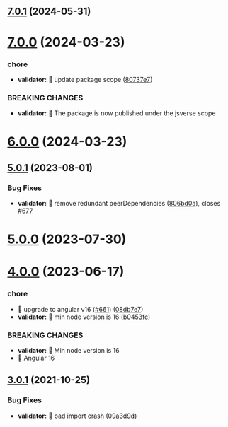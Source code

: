## [7.0.1](https://github.com/ngneat/transloco/compare/transloco-validator-7.0.0...transloco-validator-7.0.1) (2024-05-31)

# [7.0.0](https://github.com/jsverse/transloco/compare/transloco-validator-6.0.0...transloco-validator-7.0.0) (2024-03-23)

### chore

- **validator:** 🤖 update package scope ([80737e7](https://github.com/jsverse/transloco/commit/80737e7e2568db0361987a4946a675426dcea867))

### BREAKING CHANGES

- **validator:** 🧨 The package is now published under the jsverse scope

# [6.0.0](https://github.com/jsverse/transloco/compare/transloco-validator-5.0.1...transloco-validator-6.0.0) (2024-03-23)

## [5.0.1](https://github.com/jsverse/transloco/compare/transloco-validator-5.0.0...transloco-validator-5.0.1) (2023-08-01)

### Bug Fixes

- **validator:** 🐛 remove redundant peerDependencies ([806bd0a](https://github.com/jsverse/transloco/commit/806bd0a4090132a2015911605592041d8af3aca1)), closes [#677](https://github.com/jsverse/transloco/issues/677)

# [5.0.0](https://github.com/jsverse/transloco/compare/transloco-validator-4.0.0...transloco-validator-5.0.0) (2023-07-30)

# [4.0.0](https://github.com/jsverse/transloco/compare/transloco-validator-3.0.1...transloco-validator-4.0.0) (2023-06-17)

### chore

- 🤖 upgrade to angular v16 ([#661](https://github.com/jsverse/transloco/issues/661)) ([08db7e7](https://github.com/jsverse/transloco/commit/08db7e7d1f64846fa0b07123dee8ff5bff20b4f0))
- **validator:** 🤖 min node version is 16 ([b0453fc](https://github.com/jsverse/transloco/commit/b0453fc1b3f8d1eadace1b781d459cfe537688ff))

### BREAKING CHANGES

- **validator:** 🧨 Min node version is 16
- 🧨 Angular 16

## [3.0.1](https://github.com/jsverse/transloco/compare/transloco-validator-3.0.0...transloco-validator-3.0.1) (2021-10-25)

### Bug Fixes

- **validator:** 🐛 bad import crash ([09a3d9d](https://github.com/jsverse/transloco/commit/09a3d9d4fc271e033770a6ac7d6622ec2cdb6896))
